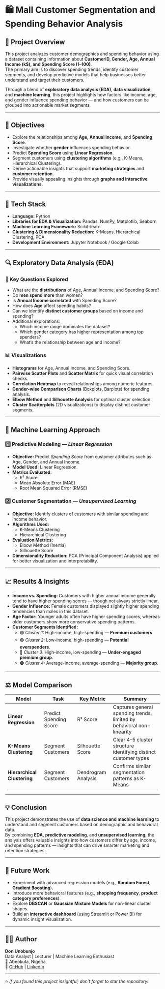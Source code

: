 # 🛍️ Mall Customer Segmentation and Spending Behavior Analysis

## 📘 Project Overview
This project analyzes customer demographics and spending behavior using a dataset containing information about **CustomerID, Gender, Age, Annual Income (k$), and Spending Score (1–100)**.  
The primary aim is to discover spending trends, identify customer segments, and develop predictive models that help businesses better understand and target their customers.

Through a blend of **exploratory data analysis (EDA)**, **data visualization**, and **machine learning**, this project highlights how factors like income, age, and gender influence spending behavior — and how customers can be grouped into actionable market segments.

---

## 🎯 Objectives
- Explore the relationships among **Age**, **Annual Income**, and **Spending Score**.  
- Investigate whether **gender** influences spending behavior.  
- Predict **Spending Score** using **Linear Regression**.  
- Segment customers using **clustering algorithms** (e.g., K-Means, Hierarchical Clustering).  
- Derive actionable insights that support **marketing strategies** and **customer retention**.  
- Provide visually appealing insights through **graphs and interactive visualizations**.  

---

## 🧰 Tech Stack
- **Language:** Python  
- **Libraries for EDA & Visualization:** Pandas, NumPy, Matplotlib, Seaborn  
- **Machine Learning Framework:** Scikit-learn  
- **Clustering & Dimensionality Reduction:** K-Means, Hierarchical Clustering, PCA  
- **Development Environment:** Jupyter Notebook / Google Colab  

---

## 🔍 Exploratory Data Analysis (EDA)

### 🔸 Key Questions Explored
- What are the **distributions** of Age, Annual Income, and Spending Score?  
- Do **men spend more** than women?  
- Is **Annual Income correlated** with Spending Score?  
- How does **Age** affect spending habits?  
- Can we identify **distinct customer groups** based on income and spending?  
- Additional explorations:  
  - Which income range dominates the dataset?  
  - Which gender category has higher representation among top spenders?  
  - What’s the relationship between age and income?

### 📊 Visualizations
- **Histograms** for Age, Annual Income, and Spending Score.  
- **Pairwise Scatter Plots** and **Scatter Matrix** for quick visual correlation checks.  
- **Correlation Heatmap** to reveal relationships among numeric features.  
- **Gender-wise Comparison Charts** (Boxplots, Barplots) for spending analysis.  
- **Elbow Method** and **Silhouette Analysis** for optimal cluster selection.  
- **Cluster Scatterplots** (2D visualizations) to display distinct customer segments.  

---

## 🤖 Machine Learning Approach

### 1️⃣ Predictive Modeling — *Linear Regression*
- **Objective:** Predict *Spending Score* from customer attributes such as Age, Gender, and Annual Income.  
- **Model Used:** Linear Regression.  
- **Metrics Evaluated:**  
  - R² Score  
  - Mean Absolute Error (MAE)  
  - Root Mean Squared Error (RMSE)  

### 2️⃣ Customer Segmentation — *Unsupervised Learning*
- **Objective:** Identify clusters of customers with similar spending and income behavior.  
- **Algorithms Used:**  
  - K-Means Clustering  
  - Hierarchical Clustering  
- **Evaluation Metrics:**  
  - Elbow Method (Inertia)  
  - Silhouette Score  
- **Dimensionality Reduction:** PCA (Principal Component Analysis) applied for better visualization and interpretability.  

---

## 📈 Results & Insights
- **Income vs. Spending:** Customers with higher annual income generally tend to have higher spending scores — though not always strictly linear.  
- **Gender Influence:** Female customers displayed slightly higher spending tendencies than males in this dataset.  
- **Age Factor:** Younger adults often have higher spending scores, whereas older customers show more conservative spending patterns.  
- **Customer Segments Identified:**  
  - 🟢 *Cluster 1:* High-income, high-spending — **Premium customers**.  
  - 🟣 *Cluster 2:* Low-income, high-spending — **Potential overspenders**.  
  - 🔵 *Cluster 3:* High-income, low-spending — **Under-engaged premium group**.  
  - 🟠 *Cluster 4:* Average-income, average-spending — **Majority group**.  

---

## ⚖️ Model Comparison

| Model | Task | Key Metric | Summary |
|-------|------|-------------|----------|
| **Linear Regression** | Predict Spending Score | R² Score | Captures general spending trends, limited by behavioral non-linearity |
| **K-Means Clustering** | Segment Customers | Silhouette Score | Clear 4–5 cluster structure identifying distinct customer types |
| **Hierarchical Clustering** | Segment Customers | Dendrogram Analysis | Confirms similar segmentation patterns as K-Means |

---

## 💡 Conclusion
This project demonstrates the use of **data science and machine learning** to understand and segment customers based on demographic and behavioral data.  
By combining **EDA**, **predictive modeling**, and **unsupervised learning**, the analysis offers valuable insights into how customers differ by age, income, and spending patterns — insights that can drive smarter marketing and retention strategies.

---

## 🚀 Future Work
- Experiment with advanced regression models (e.g., **Random Forest**, **Gradient Boosting**).  
- Introduce more behavioral features (e.g., **shopping frequency**, **product category preferences**).  
- Explore **DBSCAN** or **Gaussian Mixture Models** for non-linear cluster shapes.  
- Build an **interactive dashboard** (using Streamlit or Power BI) for dynamic insight visualization.  

---

## 🧑‍💻 Author
**Don Unobunjo**  
Data Analyst | Lecturer | Machine Learning Enthusiast  
📍 Abeokuta, Nigeria  
🔗 [GitHub](https://github.com/yourusername) | [LinkedIn](https://www.linkedin.com/in/yourprofile)

---

⭐ *If you found this project insightful, don’t forget to star the repository!*  
